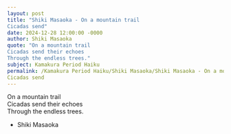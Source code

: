 ```yaml
---
layout: post
title: "Shiki Masaoka - On a mountain trail  
Cicadas send"
date: 2024-12-28 12:00:00 -0000
author: Shiki Masaoka
quote: "On a mountain trail  
Cicadas send their echoes  
Through the endless trees."
subject: Kamakura Period Haiku
permalink: /Kamakura Period Haiku/Shiki Masaoka/Shiki Masaoka - On a mountain trail  
Cicadas send
---
```


On a mountain trail  
Cicadas send their echoes  
Through the endless trees.

- Shiki Masaoka
